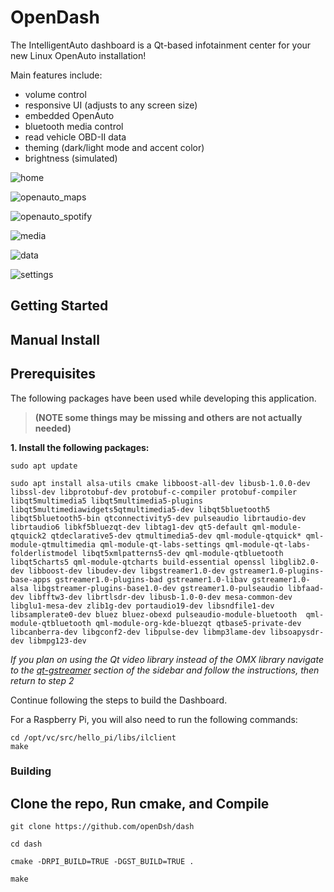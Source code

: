 # OpenDash

The IntelligentAuto dashboard is a Qt-based infotainment center for your new Linux OpenAuto installation!

Main features include:

* volume control
* responsive UI (adjusts to any screen size)
* embedded OpenAuto
* bluetooth media control
* read vehicle OBD-II data
* theming (dark/light mode and accent color)
* brightness (simulated)

![home](https://github.com/robert5974/intelligent-auto/blob/master/docs/imgs/home.png)

![openauto_maps](https://github.com/robert5974/dash/blob/master/docs/imgs/IA_openauto_tab_USB_connectedmaps.PNG)

![openauto_spotify](https://github.com/robert5974/intelligent-auto/blob/master/docs/imgs/openauto_spotify.png)

![media](https://github.com/robert5974/intelligent-auto/blob/master/docs/imgs/media.png)

![data](https://github.com/robert5974/intelligent-auto/blob/master/docs/imgs/data.png)

![settings](https://github.com/robert5974/intelligent-auto/blob/master/docs/imgs/settings.png)

## Getting Started


## Manual Install

## Prerequisites

The following packages have been used while developing this application.
> **(NOTE some things may be missing and others are not actually needed)**

**1. Install the following packages:**

```
sudo apt update

sudo apt install alsa-utils cmake libboost-all-dev libusb-1.0.0-dev libssl-dev libprotobuf-dev protobuf-c-compiler protobuf-compiler libqt5multimedia5 libqt5multimedia5-plugins libqt5multimediawidgets5qtmultimedia5-dev libqt5bluetooth5 libqt5bluetooth5-bin qtconnectivity5-dev pulseaudio librtaudio-dev librtaudio6 libkf5bluezqt-dev libtag1-dev qt5-default qml-module-qtquick2 qtdeclarative5-dev qtmultimedia5-dev qml-module-qtquick* qml-module-qtmultimedia qml-module-qt-labs-settings qml-module-qt-labs-folderlistmodel libqt5xmlpatterns5-dev qml-module-qtbluetooth libqt5charts5 qml-module-qtcharts build-essential openssl libglib2.0-dev libboost-dev libudev-dev libgstreamer1.0-dev gstreamer1.0-plugins-base-apps gstreamer1.0-plugins-bad gstreamer1.0-libav gstreamer1.0-alsa libgstreamer-plugins-base1.0-dev gstreamer1.0-pulseaudio libfaad-dev libfftw3-dev librtlsdr-dev libusb-1.0-0-dev mesa-common-dev libglu1-mesa-dev zlib1g-dev portaudio19-dev libsndfile1-dev libsamplerate0-dev bluez bluez-obexd pulseaudio-module-bluetooth  qml-module-qtbluetooth qml-module-org-kde-bluezqt qtbase5-private-dev libcanberra-dev libgconf2-dev libpulse-dev libmp3lame-dev libsoapysdr-dev libmpg123-dev
```

_If you plan on using the Qt video library instead of the OMX library navigate to the [qt-gstreamer](https://github.com/robert5974/intelligent-auto/wiki/qt-gstreamer) section of the sidebar and follow the instructions, then return to step 2_

Continue following the steps to build the Dashboard.

For a Raspberry Pi, you will also need to run the following commands:
```
cd /opt/vc/src/hello_pi/libs/ilclient
make
```

### Building

## Clone the repo, Run cmake, and Compile
```
git clone https://github.com/openDsh/dash

cd dash

cmake -DRPI_BUILD=TRUE -DGST_BUILD=TRUE .

make
```

